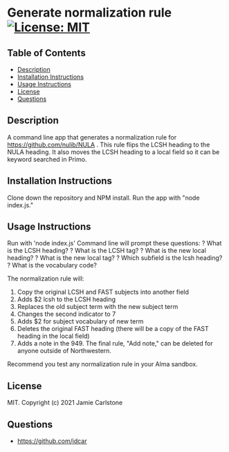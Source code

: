 # Generate normalization rule [![License: MIT](https://img.shields.io/badge/License-MIT-yellow.svg)](https://opensource.org/licenses/MIT)
## Table of Contents
* [Description](#description)
* [Installation Instructions](#installation-instructions)
* [Usage Instructions](#usage-instructions)
* [License](#license)
* [Questions](#questions)
## Description
A command line app that generates a normalization rule for https://github.com/nulib/NULA .
This rule flips the LCSH heading to the NULA heading. It also moves the LCSH heading to a local field so it can be keyword searched in Primo.
## Installation Instructions
Clone down the repository and NPM install. Run the app with "node index.js."
## Usage Instructions
Run with 'node index.js'
Command line will prompt these questions:
? What is the LCSH heading? 
? What is the LCSH tag? 
? What is the new local heading? 
? What is the new local tag? 
? Which subfield is the lcsh heading? 
? What is the vocabulary code? 

The normalization rule will:
1. Copy the original LCSH and FAST subjects into another field
2. Adds $2 lcsh to the LCSH heading
3. Replaces the old subject term with the new subject term
4. Changes the second indicator to 7
5. Adds $2 for subject vocabulary of new term
4. Deletes the original FAST heading (there will be a copy of the FAST heading in the local field)
5. Adds a note in the 949. The final rule, "Add note," can be deleted for anyone outside of Northwestern.

Recommend you test any normalization rule in your Alma sandbox.
## License
MIT. Copyright (c) 2021 Jamie Carlstone
## Questions
* https://github.com/jdcar